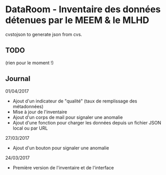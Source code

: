 # DataRoom - Inventaire des données détenues par le MEEM & le MLHD

cvstojson to generate json from cvs.

## TODO
(rien pour le moment !)

## Journal
01/04/2017
* Ajout d'un indicateur de "qualité" (taux de remplissage des métadonnées)
* Mise à jour de l'inventaire
* Ajout d'un corps de mail pour signaler une anomalie
* Ajout d'une fonction pour charger les données depuis un fichier JSON local ou par URL

27/03/2017
* Ajout d'un bouton pour signaler une anomalie

24/03/2017
* Première version de l'inventaire et de l'interface
